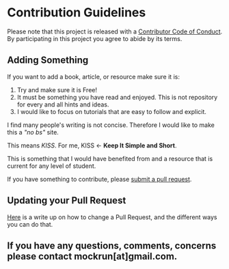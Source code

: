 # Contribution Guidelines

Please note that this project is released with a [Contributor Code of Conduct](code-of-conduct.md). By participating in this project you agree to abide by its terms.

## Adding Something

If you want to add a book, article, or resource make sure it is:

1. Try and make sure it is Free!
2. It must be something you have read and enjoyed. This is not repository for every and all hints and ideas.
3. I would like to focus on tutorials that are easy to follow and explicit.

I find many people's writing is not concise. Therefore I would like to make this a *"no bs"* site.

This means *KISS*. For me, KISS <- **Keep It Simple and Short**.

This is something that I would have benefited from and a resource that is current for any level of student.

If you have something to contribute, please [submit a pull request](https://github.com/mccurcio/ds/pulls).

## Updating your Pull Request

[Here](https://github.com/RichardLitt/knowledge/blob/master/github/amending-a-commit-guide.md) is a write up on how to change a Pull Request, and the different ways you can do that.

## If you have any questions, comments, concerns please contact mockrun[at]gmail.com.
